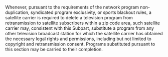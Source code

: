 Whenever, pursuant to the requirements of the network program non-duplication, syndicated program exclusivity, or sports blackout rules, a satellite carrier is required to delete a television program from retransmission to satellite subscribers within a zip code area, such satellite carrier may, consistent with this Subpart, substitute a program from any other television broadcast station for which the satellite carrier has obtained the necessary legal rights and permissions, including but not limited to copyright and retransmission consent. Programs substituted pursuant to this section may be carried to their completion.

